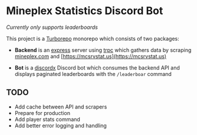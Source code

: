 # Mineplex Statistics Discord Bot

*Currently only supports leaderboards*

This project is a [Turborepo](https://turbo.build/repo) monorepo which consists of two packages:

- **Backend** is an [express](https://expressjs.com) server using [trpc](https://trpc.io) which gathers data by scraping [mineplex.com](https://www.mineplex.com/home/) and [https://mcsrvstat.us](https://mcsrvstat.us)

- **Bot** is a [discordx](https://discordx.js.org) Discord bot which consumes the backend API and displays paginated leaderboards with the `/leaderboar` command

## TODO

- Add cache between API and scrapers
- Prepare for production
- Add player stats command
- Add better error logging and handling

